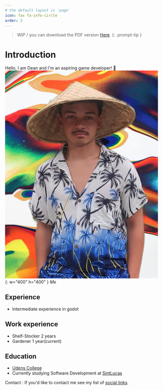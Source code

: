 ```yaml
---
# the default layout is 'page'
icon: fas fa-info-circle
order: 2
---
```

> WIP / you can download the PDF version [Here](https://duckduckgo.com/?t=ftsa&q=wip&iax=images&ia=images&iai=https%3A%2F%2Fproducts.sint.co.jp%2Fhubfs%2Fimages%2Fobpm%2Fblog%2Fwhat-is-wip-board.webp).
{: .prompt-tip }

# Introduction
Hello, I am Dean and I'm an aspiring game developer! 👋
![me](/assets/img/personal/avatar-2.jpg){: w="400" h="400" }
_Me_

## Experience
- Intermediate experience in godot

## Work experience
- Shelf-Stocker 2 years
- Gardener 1 year(current)

## Education
- [Udens College](https://www.udenscollege.nl/)
- Currently studying Software Development at [SintLucas](https://www.sintlucas.nl/)

Contact
: If you'd like to contact me see my list of [social links](https://linksta.cc/@Dean).
